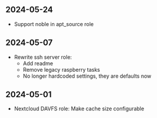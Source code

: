 ## 2024-05-24
* Support noble in apt_source role

## 2024-05-07
* Rewrite ssh server role:
  * Add readme
  * Remove legacy raspberry tasks
  * No longer hardcoded settings, they are defaults now

## 2024-05-01
* Nextcloud DAVFS role: Make cache size configurable
